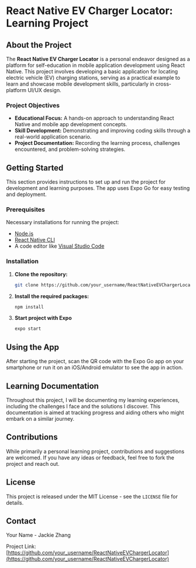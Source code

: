 # React Native EV Charger Locator: Learning Project

## About the Project

The **React Native EV Charger Locator** is a personal endeavor designed as a platform for self-education in mobile application development using React Native. This project involves developing a basic application for locating electric vehicle (EV) charging stations, serving as a practical example to learn and showcase mobile development skills, particularly in cross-platform UI/UX design.

### Project Objectives

- **Educational Focus:** A hands-on approach to understanding React Native and mobile app development concepts.
- **Skill Development:** Demonstrating and improving coding skills through a real-world application scenario.
- **Project Documentation:** Recording the learning process, challenges encountered, and problem-solving strategies.

## Getting Started

This section provides instructions to set up and run the project for development and learning purposes. The app uses Expo Go for easy testing and deployment.

### Prerequisites

Necessary installations for running the project:

- [Node.js](https://nodejs.org/)
- [React Native CLI](https://reactnative.dev/docs/environment-setup)
- A code editor like [Visual Studio Code](https://code.visualstudio.com/)

### Installation

1. **Clone the repository:**
   ```sh
   git clone https://github.com/your_username/ReactNativeEVChargerLocator.git
   ```
2. **Install the required packages:**
   ```sh
   npm install
   ```
3. **Start project with Expo**
   ```sh
   expo start
   ```

## Using the App

After starting the project, scan the QR code with the Expo Go app on your smartphone or run it on an iOS/Android emulator to see the app in action.


## Learning Documentation

Throughout this project, I will be documenting my learning experiences, including the challenges I face and the solutions I discover. This documentation is aimed at tracking progress and aiding others who might embark on a similar journey.

## Contributions

While primarily a personal learning project, contributions and suggestions are welcomed. If you have any ideas or feedback, feel free to fork the project and reach out.

## License

This project is released under the MIT License - see the `LICENSE` file for details.

## Contact

Your Name - Jackie Zhang

Project Link: [https://github.com/your_username/ReactNativeEVChargerLocator](https://github.com/your_username/ReactNativeEVChargerLocator)
